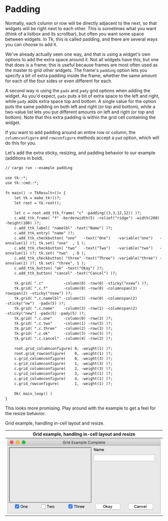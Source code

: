 # Padding

Normally, each column or row will be directly adjacent to the next, so that
widgets will be right next to each other. This is sometimes what you want (think
of a listbox and its scrollbar), but often you want some space between widgets.
In Tk, this is called padding, and there are several ways you can choose to add
it.

We've already actually seen one way, and that is using a widget's own options to
add the extra space around it. Not all widgets have this, but one that does is a
frame; this is useful because frames are most often used as the master to grid
other widgets. The frame's `padding` option lets you specify a bit of extra
padding inside the frame, whether the same amount for each of the four sides or
even different for each.

A second way is using the `padx` and `pady` grid options when adding the widget.
As you'd expect, `padx` puts a bit of extra space to the left and right, while
`pady` adds extra space top and bottom. A single value for the option puts the
same padding on both left and right (or top and bottom), while a two-value list
lets you put different amounts on left and right (or top and bottom). Note that
this extra padding is within the grid cell containing the widget.

If you want to add padding around an entire row or column, the `columnconfigure`
and `rowconfigure` methods accept a `pad` option, which will do this for you.

Let's add the extra sticky, resizing, and padding behavior to our example
(additions in bold).

```rust,no_run
// cargo run --example padding

use tk::*;
use tk::cmd::*;

fn main() -> TkResult<()> {
    let tk = make_tk!()?;
    let root = tk.root();

    let c = root.add_ttk_frame( "c" -padding((3,3,12,12)) )?;
    c.add_ttk_frame( "f" -borderwidth(5) -relief("ridge") -width(200) -height(100) )?;
    c.add_ttk_label( "namelbl" -text("Name") )?;
    c.add_ttk_entry( "name" )?;
    c.add_ttk_checkbutton( "one"   -text("One")   -variable("one")   -onvalue(1) )?; tk.set( "one"  , 1 );
    c.add_ttk_checkbutton( "two"   -text("Two")   -variable("two")   -onvalue(1) )?; tk.set( "two"  , 0 );
    c.add_ttk_checkbutton( "three" -text("Three") -variable("three") -onvalue(1) )?; tk.set( "three", 1 );
    c.add_ttk_button( "ok" -text("Okay") )?;
    c.add_ttk_button( "cancel" -text("Cancel") )?;

    tk.grid( ".c"         -column(0) -row(0) -sticky("nsew") )?;
    tk.grid( ".c.f"       -column(0) -row(0) -columnspan(3) -rowspan(2) -sticky("nsew") )?;
    tk.grid( ".c.namelbl" -column(3) -row(0) -columnspan(2)             -sticky("nw")  -padx(5) )?;
    tk.grid( ".c.name"    -column(3) -row(1) -columnspan(2)             -sticky("new") -padx(5) -pady(5) )?;
    tk.grid( ".c.one"     -column(0) -row(3) )?;
    tk.grid( ".c.two"     -column(1) -row(3) )?;
    tk.grid( ".c.three"   -column(2) -row(3) )?;
    tk.grid( ".c.ok"      -column(3) -row(3) )?;
    tk.grid( ".c.cancel"  -column(4) -row(3) )?;

    root.grid_columnconfigure( 0, -weight(1) )?;
    root.grid_rowconfigure(    0, -weight(1) )?;
    c.grid_columnconfigure(    0, -weight(3) )?;
    c.grid_columnconfigure(    1, -weight(3) )?;
    c.grid_columnconfigure(    2, -weight(3) )?;
    c.grid_columnconfigure(    3, -weight(1) )?;
    c.grid_columnconfigure(    4, -weight(1) )?;
    c.grid_rowconfigure(       1, -weight(1) )?;

    Ok( main_loop() )
}
```

This looks more promising. Play around with the example to get a feel for the resize behavior.

Grid example, handling in-cell layout and resize.

|                Grid example, handling in-cell layout and resize                 |
| :-----------------------------------------------------------------------------: |
| ![Grid example, handling in-cell layout and resize.](./images/gridexample2.png) |
